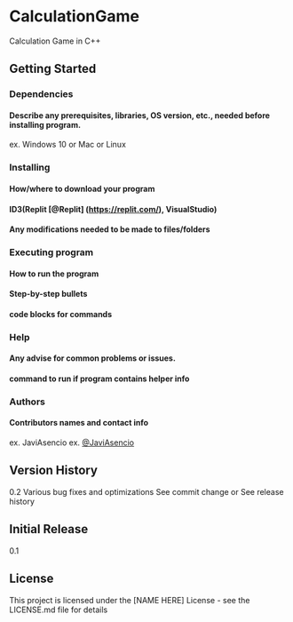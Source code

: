 # CalculationGame
Calculation Game in C++
## Getting Started
### Dependencies
#### Describe any prerequisites, libraries, OS version, etc., needed before installing program.
ex. Windows 10 or Mac or Linux

### Installing
#### How/where to download your program
#### ID3(Replit [@Replit] (https://replit.com/), VisualStudio)
#### Any modifications needed to be made to files/folders

### Executing program
#### How to run the program
#### Step-by-step bullets
#### code blocks for commands

### Help
#### Any advise for common problems or issues.
#### command to run if program contains helper info

### Authors
#### Contributors names and contact info
ex. JaviAsencio
ex. [@JaviAsencio](https://pages.github.com/)


## Version History
0.2
Various bug fixes and optimizations
See commit change or See release history

## Initial Release
0.1
## License
This project is licensed under the [NAME HERE] License - see the LICENSE.md file for details
